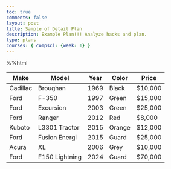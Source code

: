 ```yaml
---
toc: true
comments: false
layout: post
title: Sample of Detail Plan
description: Example Plan!!! Analyze hacks and plan.
type: plans
courses: { compsci: {week: 1} }
---
```


%%html
<table class="table">
    <thead>
        <tr>
            <th>Make</th>
            <th>Model</th>
            <th>Year</th>
            <th>Color</th>
            <th>Price</th>
        </tr>
    </thead>
    <tbody>
        <tr>
            <td>Cadillac</td>
            <td>Broughan</td>
            <td>1969</td>
            <td>Black</td>
            <td>$10,000</td>
        </tr>
        <tr>
            <td>Ford</td>
            <td>F-350</td>
            <td>1997</td>
            <td>Green</td>
            <td>$15,000</td>
        </tr>
        <tr>
            <td>Ford</td>
            <td>Excursion</td>
            <td>2003</td>
            <td>Green</td>
            <td>$25,000</td>
        </tr>
        <tr>
            <td>Ford</td>
            <td>Ranger</td>
            <td>2012</td>
            <td>Red</td>
            <td>$8,000</td>
        </tr>
        <tr>
            <td>Kuboto</td>
            <td>L3301 Tractor</td>
            <td>2015</td>
            <td>Orange</td>
            <td>$12,000</td>
        </tr>
        <tr>
            <td>Ford</td>
            <td>Fusion Energi</td>
            <td>2015</td>
            <td>Guard</td>
            <td>$25,000</td>
        </tr>
        <tr>
            <td>Acura</td>
            <td>XL</td>
            <td>2006</td>
            <td>Grey</td>
            <td>$10,000</td>
        </tr>
        <tr>
            <td>Ford</td>
            <td>F150 Lightning</td>
            <td>2024</td>
            <td>Guard</td>
            <td>$70,000</td>
        </tr>
    </tbody>
</table>
